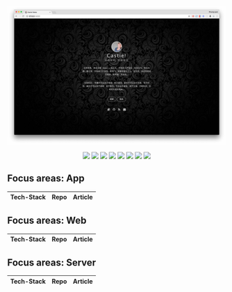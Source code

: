 <p align='center'>
<img src='background.png'>
</p>

<p align='center'>
<img src="https://img.shields.io/badge/build-passing-brightgreen.svg">
<img src="https://img.shields.io/badge/platform-iOS-aaaaaa.svg">
<img src="https://img.shields.io/badge/language-Objective--C-5290F7.svg">
<img src="https://img.shields.io/badge/language-Swift-F4AE59.svg">
<img src="https://img.shields.io/badge/language-JavaScript-EFDF70.svg">
<img src="https://img.shields.io/badge/language-Java-A8732F.svg">
<img src="https://img.shields.io/badge/language-Python-4372A1.svg">
<a href=""><img src="https://img.shields.io/badge/license-MIT-000000.svg"></a>
</p>


## Focus areas: App 
| Tech-Stack | Repo  | Article |
|:-------:|:-------:|:------:|


## Focus areas: Web 
| Tech-Stack | Repo  | Article |
|:-------:|:-------:|:------:|


## Focus areas: Server 
| Tech-Stack | Repo  | Article |
|:-------:|:-------:|:------:|
